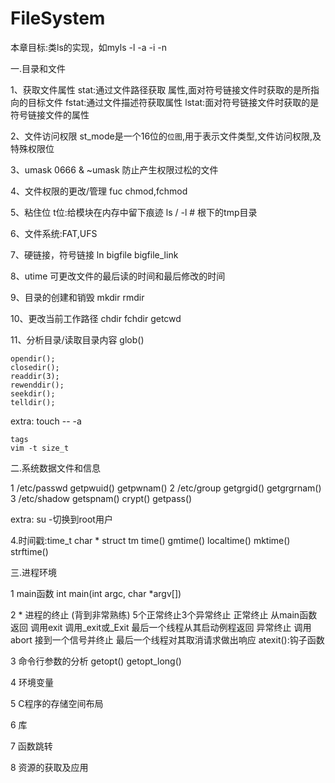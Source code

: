 # FileSystem

本章目标:类ls的实现，如myls -l -a -i -n 

一.目录和文件

1、获取文件属性
    stat:通过文件路径获取 属性,面对符号链接文件时获取的是所指向的目标文件
    fstat:通过文件描述符获取属性
    lstat:面对符号链接文件时获取的是符号链接文件的属性

2、文件访问权限
    st_mode是一个16位的`位图`,用于表示文件类型,文件访问权限,及特殊权限位

3、umask
    0666 & ~umask
    防止产生权限过松的文件

4、文件权限的更改/管理
    fuc
        chmod,fchmod

5、粘住位
    t位:给模块在内存中留下痕迹
    ls / -l  # 根下的tmp目录

6、文件系统:FAT,UFS

7、硬链接，符号链接
    ln bigfile bigfile_link
    

8、utime
    可更改文件的最后读的时间和最后修改的时间

9、目录的创建和销毁
    mkdir
    rmdir

10、更改当前工作路径
    chdir
    fchdir
    getcwd

11、分析目录/读取目录内容
    glob()


    opendir();
    closedir();
    readdir(3);
    rewenddir();
    seekdir();
    telldir();


extra:
    touch -- -a

    tags
    vim -t size_t

二.系统数据文件和信息

1 /etc/passwd
	getpwuid()
	getpwnam()
2 /etc/group
	getgrgid()
	getgrgrnam()
3 /etc/shadow
	getspnam()
	crypt()
	getpass()

extra:
    su -切换到root用户

4.时间戳:time_t     char *      struct tm
    time()
    gmtime()
    localtime()
    mktime()
    strftime()

三.进程环境

1 main函数
    int main(int argc, char *argv[])

2 * 进程的终止 (背到非常熟练)
	5个正常终止3个异常终止
	正常终止
		从main函数返回
		调用exit
		调用_exit或_Exit
		最后一个线程从其启动例程返回
	异常终止
		调用abort
		接到一个信号并终止
		最后一个线程对其取消请求做出响应
	atexit():钩子函数

3 命令行参数的分析
	getopt()
	getopt_long()

4 环境变量

5 C程序的存储空间布局

6 库

7 函数跳转

8 资源的获取及应用


